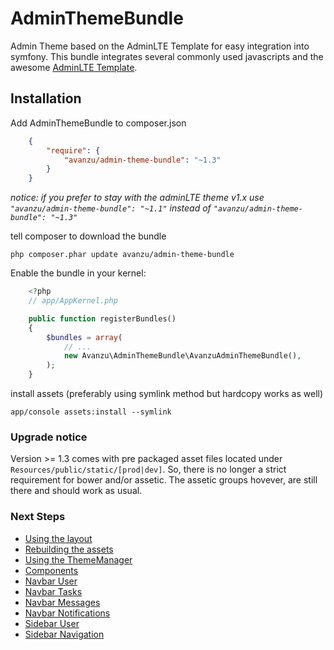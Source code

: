 AdminThemeBundle
================

Admin Theme based on the AdminLTE Template for easy integration into symfony.
This bundle integrates several commonly used javascripts and the awesome [AdminLTE Template](https://github.com/almasaeed2010/AdminLTE).

## Installation

Add AdminThemeBundle to composer.json
```json
	{
		"require": {
			"avanzu/admin-theme-bundle": "~1.3"
		}
	}
```
_notice: if you prefer to stay with the adminLTE theme v1.x use `"avanzu/admin-theme-bundle": "~1.1"` instead of `"avanzu/admin-theme-bundle": "~1.3"`_

tell composer to download the bundle

	php composer.phar update avanzu/admin-theme-bundle

Enable the bundle in your kernel:
```php
	<?php
	// app/AppKernel.php

	public function registerBundles()
	{
		$bundles = array(
			// ...
			new Avanzu\AdminThemeBundle\AvanzuAdminThemeBundle(),
		);
	}
```

install assets (preferably using symlink method but hardcopy works as well)

	app/console assets:install --symlink

### Upgrade notice
Version >= 1.3 comes with pre packaged asset files located under `Resources/public/static/[prod|dev]`. So, there is no longer a strict requirement for bower and/or assetic. The assetic groups hovever, are still there and should work as usual.


### Next Steps
* [Using the layout](Resources/docs/layout.md)
* [Rebuilding the assets](Resources/docs/rebuild.md)
* [Using the ThemeManager](Resources/docs/theme_manager.md)
* [Components](Resources/docs/component_events.md)
* [Navbar User](Resources/docs/navbar_user.md)
* [Navbar Tasks](Resources/docs/navbar_tasks.md)
* [Navbar Messages](Resources/docs/navbar_messages.md)
* [Navbar Notifications](Resources/docs/navbar_notifications.md)
* [Sidebar User](Resources/docs/sidebar_user.md)
* [Sidebar Navigation](Resources/docs/sidebar_navigation.md)
